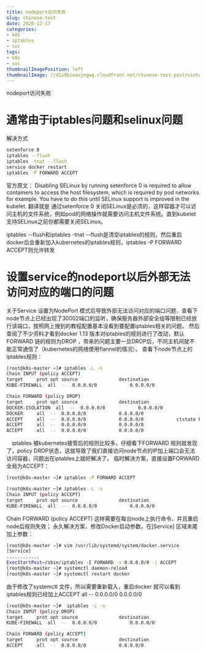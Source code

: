 ```yaml
---
title: nodeport访问失败
slug: chinese-test
date: 2020-12-17
categories:
- k8s
- iptables
- svc
tags:
- k8s
- svc
thumbnailImagePosition: left
thumbnailImage: //d1u9biwaxjngwg.cloudfront.net/chinese-test-post/vintage-140.jpg
---
```

nodeport访问失败
<!--more-->

# 通常由于iptables问题和selinux问题
解决方式
```bash
setenforce 0
iptables --flush
iptables -tnat --flush
service docker restart
iptables -P FORWARD ACCEPT
```
官方原文：
Disabling SELinux by running setenforce 0 is required to allow containers to access the host filesystem, which is required by pod networks for example. You have to do this until SELinux support is improved in the kubelet.
翻译就是
通过setenforce 0 关闭SELinux是必须的，这样容器才可以访问主机的文件系统，例如pod的网络操作就需要访问主机文件系统。直到kubelet支持SELinux之前你都需要关闭SELinux。

iptables --flush和iptables -tnat --flush是清空iptables的规则，然后重启docker后会重新加入kubernetes的iptables规则，iptables -P FORWARD ACCEPT则允许转发



# 设置service的nodeport以后外部无法访问对应的端口的问题
关于Service 设置为NodePort 模式后导致外部无法访问对应的端口问题，查看下node节点上已经出现了30002端口的监听，确保服务器外部安全组等限制已经放行该端口，按照网上搜到的教程配置基本没看到要配置iptables相关的问题。
然后查阅了不少资料才看到docker 1.13 版本对iptables的规则进行了改动，默认FORWARD 链的规则为DROP ，带来的问题主要一旦DROP后，不同主机间就不能正常通信了（kubernetes的网络使用flannel的情况）。
查看下node节点上的iptables规则：
```bash
[root@k8s-master ~]# iptables -L -n
Chain INPUT (policy ACCEPT)
target     prot opt source               destination         
KUBE-FIREWALL  all  --  0.0.0.0/0            0.0.0.0/0           

Chain FORWARD (policy DROP)
target     prot opt source               destination         
DOCKER-ISOLATION  all  --  0.0.0.0/0            0.0.0.0/0           
DOCKER     all  --  0.0.0.0/0            0.0.0.0/0           
ACCEPT     all  --  0.0.0.0/0            0.0.0.0/0            ctstate RELATED,ESTABLISHED
ACCEPT     all  --  0.0.0.0/0            0.0.0.0/0           
ACCEPT     all  --  0.0.0.0/0            0.0.0.0/0  
```
　iptables 被kubernetes接管后的规则比较多，仔细看下FORWARD 规则就发现了，policy DROP状态，这就导致了我们直接访问node节点的IP加上端口会无法访问容器，问题出在iptables上就好解决了。
临时解决方案，直接设置FORWARD 全局为ACCEPT：
```bash
[root@k8s-master ~]# iptables -P FORWARD ACCEPT

[root@k8s-master ~]# iptables -L -n
Chain INPUT (policy ACCEPT)
target     prot opt source               destination         
KUBE-FIREWALL  all  --  0.0.0.0/0            0.0.0.0/0           
```
Chain FORWARD (policy ACCEPT)
这样需要在每台node上执行命令，并且重启node后规则失效；
永久解决方案，修改Docker启动参数，在[Service] 区域末尾加上参数：
```bash
[root@k8s-master ~]# vim /usr/lib/systemd/system/docker.service
[Service]
............
ExecStartPost=/sbin/iptables -I FORWARD -s 0.0.0.0/0 -j ACCEPT
[root@k8s-master ~]# systemctl daemon-reload
[root@k8s-master ~]# systemctl restart docker
```
由于修改了systemctl 文件，所以需要重新载入，重启docker 就可以看到iptables规则已经加上ACCEPT all -- 0.0.0.0/0 0.0.0.0/0
```bash
[root@k8s-master ~]#  iptables -L -n
Chain INPUT (policy DROP)
target     prot opt source               destination         
KUBE-FIREWALL  all  --  0.0.0.0/0            0.0.0.0/0           

Chain FORWARD (policy ACCEPT)
target     prot opt source               destination         
ACCEPT     all  --  0.0.0.0/0            0.0.0.0/0 
```
